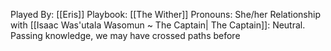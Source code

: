 Played By: [[Eris]]
Playbook: [[The Wither]]
Pronouns: She/her
Relationship with [[Isaac Was'utala Wasomun ~ The Captain| The Captain]]: Neutral. Passing knowledge, we may have crossed paths before
